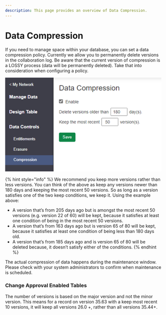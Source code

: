 ```yaml
---
description: This page provides an overview of Data Compression.
---
```


# Data Compression

If you need to manage space within your database, you can set a data compression policy. Currently we allow you to permanently delete versions in the collaboration log. Be aware that the current version of compression is a LOSSY process (data will be permanently deleted). Take that into consideration when configuring a policy.

![](<../../../../.gitbook/assets/image (332).png>)

{% hint style="info" %}
We recommend you keep more versions rather than less versions. You can think of the above as keep any versions newer than 180 days and keeping the most recent 50 versions. So as long as a version satisfies one of the two keep conditions, we keep it. Using the example above:

* A version that’s from 205 days ago but is amongst the most recent 50 versions (e.g. version 22 of 60) will be kept, because it satisfies at least one condition of being in the most recent 50 versions.
* A version that’s from 163 days ago but is version 65 of 80 will be kept, because it satisfies at least one condition of being less than 180 days old.
* A version that’s from 185 days ago and is version 65 of 80 will be deleted because, it doesn’t satisfy either of the conditions.
{% endhint %}

The actual compression of data happens during the maintenance window. Please check with your system administrators to confirm when maintenance is scheduled.

### Change Approval Enabled Tables

The number of versions is based on the major version and not the minor version. This means for a record on version 35.63 with a keep most recent 10 versions, it will keep all versions 26.0 +, rather than all versions 35.44+.
